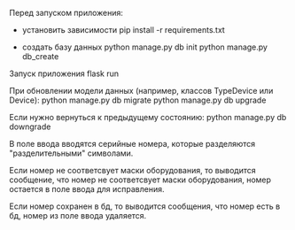 Перед запуском приложения:
  - установить зависимости
    pip install -r requirements.txt 
   
  - создать базу данных
    python manage.py db init
    python manage.py db_create
    
Запуск приложения 
    flask run

При обновлении модели данных (например, классов TypeDevice или Device):
    python manage.py db migrate
    python manage.py db upgrade

Если нужно вернуться к предыдущему состоянию:
    python manage.py db downgrade

В поле ввода вводятся  серийные номера, 
которые разделяются "разделительными" символами.

Если номер не соответсвует маски оборудования, то выводится
сообщение, что номер не соответсвует маски оборудования,
номер остается в поле ввода для исправления.

Если номер сохранен в бд, то выводится сообщения, что номер есть в бд,
номер из поле ввода удаляется.
